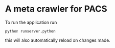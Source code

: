 # A meta crawler for PACS

To run the application run
```
python runserver.python
```
this will also automatically reload on changes made. 

